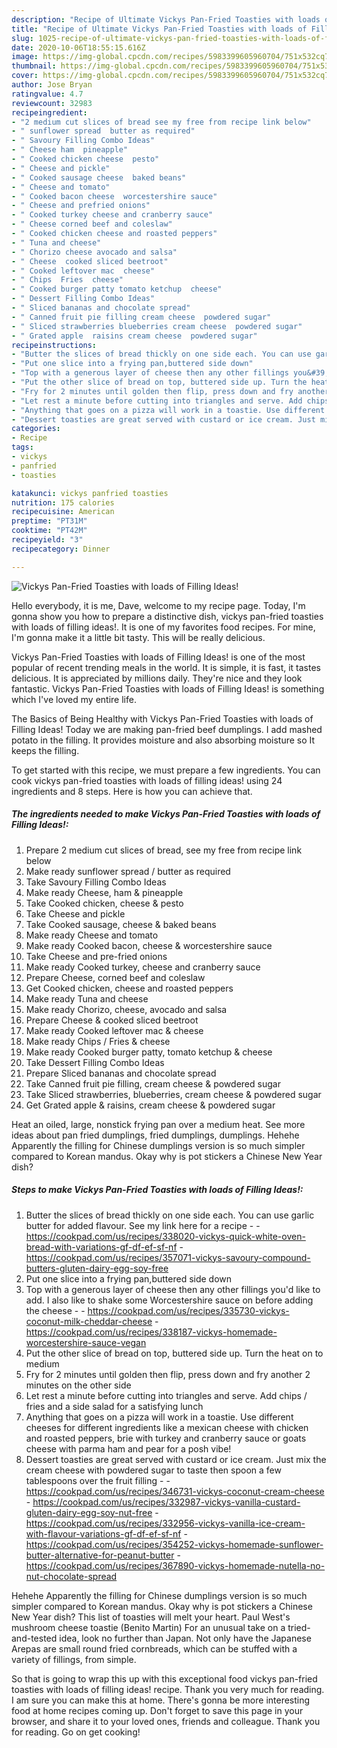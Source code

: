 ```yaml
---
description: "Recipe of Ultimate Vickys Pan-Fried Toasties with loads of Filling Ideas!"
title: "Recipe of Ultimate Vickys Pan-Fried Toasties with loads of Filling Ideas!"
slug: 1025-recipe-of-ultimate-vickys-pan-fried-toasties-with-loads-of-filling-ideas
date: 2020-10-06T18:55:15.616Z
image: https://img-global.cpcdn.com/recipes/5983399605960704/751x532cq70/vickys-pan-fried-toasties-with-loads-of-filling-ideas-recipe-main-photo.jpg
thumbnail: https://img-global.cpcdn.com/recipes/5983399605960704/751x532cq70/vickys-pan-fried-toasties-with-loads-of-filling-ideas-recipe-main-photo.jpg
cover: https://img-global.cpcdn.com/recipes/5983399605960704/751x532cq70/vickys-pan-fried-toasties-with-loads-of-filling-ideas-recipe-main-photo.jpg
author: Jose Bryan
ratingvalue: 4.7
reviewcount: 32983
recipeingredient:
- "2 medium cut slices of bread see my free from recipe link below"
- " sunflower spread  butter as required"
- " Savoury Filling Combo Ideas"
- " Cheese ham  pineapple"
- " Cooked chicken cheese  pesto"
- " Cheese and pickle"
- " Cooked sausage cheese  baked beans"
- " Cheese and tomato"
- " Cooked bacon cheese  worcestershire sauce"
- " Cheese and prefried onions"
- " Cooked turkey cheese and cranberry sauce"
- " Cheese corned beef and coleslaw"
- " Cooked chicken cheese and roasted peppers"
- " Tuna and cheese"
- " Chorizo cheese avocado and salsa"
- " Cheese  cooked sliced beetroot"
- " Cooked leftover mac  cheese"
- " Chips  Fries  cheese"
- " Cooked burger patty tomato ketchup  cheese"
- " Dessert Filling Combo Ideas"
- " Sliced bananas and chocolate spread"
- " Canned fruit pie filling cream cheese  powdered sugar"
- " Sliced strawberries blueberries cream cheese  powdered sugar"
- " Grated apple  raisins cream cheese  powdered sugar"
recipeinstructions:
- "Butter the slices of bread thickly on one side each. You can use garlic butter for added flavour. See my link here for a recipe  https://cookpad.com/us/recipes/338020-vickys-quick-white-oven-bread-with-variations-gf-df-ef-sf-nf https://cookpad.com/us/recipes/357071-vickys-savoury-compound-butters-gluten-dairy-egg-soy-free"
- "Put one slice into a frying pan,buttered side down"
- "Top with a generous layer of cheese then any other fillings you&#39;d like to add. I also like to shake some Worcestershire sauce on before adding the cheese  https://cookpad.com/us/recipes/335730-vickys-coconut-milk-cheddar-cheese https://cookpad.com/us/recipes/338187-vickys-homemade-worcestershire-sauce-vegan"
- "Put the other slice of bread on top, buttered side up. Turn the heat on to medium"
- "Fry for 2 minutes until golden then flip, press down and fry another 2 minutes on the other side"
- "Let rest a minute before cutting into triangles and serve. Add chips / fries and a side salad for a satisfying lunch"
- "Anything that goes on a pizza will work in a toastie. Use different cheeses for different ingredients like a mexican cheese with chicken and roasted peppers, brie with turkey and cranberry sauce or goats cheese with parma ham and pear for a posh vibe!"
- "Dessert toasties are great served with custard or ice cream. Just mix the cream cheese with powdered sugar to taste then spoon a few tablespoons over the fruit filling  https://cookpad.com/us/recipes/346731-vickys-coconut-cream-cheese https://cookpad.com/us/recipes/332987-vickys-vanilla-custard-gluten-dairy-egg-soy-nut-free https://cookpad.com/us/recipes/332956-vickys-vanilla-ice-cream-with-flavour-variations-gf-df-ef-sf-nf https://cookpad.com/us/recipes/354252-vickys-homemade-sunflower-butter-alternative-for-peanut-butter https://cookpad.com/us/recipes/367890-vickys-homemade-nutella-no-nut-chocolate-spread"
categories:
- Recipe
tags:
- vickys
- panfried
- toasties

katakunci: vickys panfried toasties 
nutrition: 175 calories
recipecuisine: American
preptime: "PT31M"
cooktime: "PT42M"
recipeyield: "3"
recipecategory: Dinner

---
```



![Vickys Pan-Fried Toasties with loads of Filling Ideas!](https://img-global.cpcdn.com/recipes/5983399605960704/751x532cq70/vickys-pan-fried-toasties-with-loads-of-filling-ideas-recipe-main-photo.jpg)

Hello everybody, it is me, Dave, welcome to my recipe page. Today, I'm gonna show you how to prepare a distinctive dish, vickys pan-fried toasties with loads of filling ideas!. It is one of my favorites food recipes. For mine, I'm gonna make it a little bit tasty. This will be really delicious.

Vickys Pan-Fried Toasties with loads of Filling Ideas! is one of the most popular of recent trending meals in the world. It is simple, it is fast, it tastes delicious. It is appreciated by millions daily. They're nice and they look fantastic. Vickys Pan-Fried Toasties with loads of Filling Ideas! is something which I've loved my entire life.

The Basics of Being Healthy with Vickys Pan-Fried Toasties with loads of Filling Ideas! Today we are making pan-fried beef dumplings. I add mashed potato in the filling. It provides moisture and also absorbing moisture so It keeps the filling.


To get started with this recipe, we must prepare a few ingredients. You can cook vickys pan-fried toasties with loads of filling ideas! using 24 ingredients and 8 steps. Here is how you can achieve that.

<!--inarticleads1-->

##### The ingredients needed to make Vickys Pan-Fried Toasties with loads of Filling Ideas!:

1. Prepare 2 medium cut slices of bread, see my free from recipe link below
1. Make ready  sunflower spread / butter as required
1. Take  Savoury Filling Combo Ideas
1. Make ready  Cheese, ham &amp; pineapple
1. Take  Cooked chicken, cheese &amp; pesto
1. Take  Cheese and pickle
1. Take  Cooked sausage, cheese &amp; baked beans
1. Make ready  Cheese and tomato
1. Make ready  Cooked bacon, cheese &amp; worcestershire sauce
1. Take  Cheese and pre-fried onions
1. Make ready  Cooked turkey, cheese and cranberry sauce
1. Prepare  Cheese, corned beef and coleslaw
1. Get  Cooked chicken, cheese and roasted peppers
1. Make ready  Tuna and cheese
1. Make ready  Chorizo, cheese, avocado and salsa
1. Prepare  Cheese &amp; cooked sliced beetroot
1. Make ready  Cooked leftover mac &amp; cheese
1. Make ready  Chips / Fries &amp; cheese
1. Make ready  Cooked burger patty, tomato ketchup &amp; cheese
1. Take  Dessert Filling Combo Ideas
1. Prepare  Sliced bananas and chocolate spread
1. Take  Canned fruit pie filling, cream cheese &amp; powdered sugar
1. Take  Sliced strawberries, blueberries, cream cheese &amp; powdered sugar
1. Get  Grated apple &amp; raisins, cream cheese &amp; powdered sugar


Heat an oiled, large, nonstick frying pan over a medium heat. See more ideas about pan fried dumplings, fried dumplings, dumplings. Hehehe Apparently the filling for Chinese dumplings version is so much simpler compared to Korean mandus. Okay why is pot stickers a Chinese New Year dish? 

<!--inarticleads2-->

##### Steps to make Vickys Pan-Fried Toasties with loads of Filling Ideas!:

1. Butter the slices of bread thickly on one side each. You can use garlic butter for added flavour. See my link here for a recipe -  - https://cookpad.com/us/recipes/338020-vickys-quick-white-oven-bread-with-variations-gf-df-ef-sf-nf - https://cookpad.com/us/recipes/357071-vickys-savoury-compound-butters-gluten-dairy-egg-soy-free
1. Put one slice into a frying pan,buttered side down
1. Top with a generous layer of cheese then any other fillings you&#39;d like to add. I also like to shake some Worcestershire sauce on before adding the cheese -  - https://cookpad.com/us/recipes/335730-vickys-coconut-milk-cheddar-cheese - https://cookpad.com/us/recipes/338187-vickys-homemade-worcestershire-sauce-vegan
1. Put the other slice of bread on top, buttered side up. Turn the heat on to medium
1. Fry for 2 minutes until golden then flip, press down and fry another 2 minutes on the other side
1. Let rest a minute before cutting into triangles and serve. Add chips / fries and a side salad for a satisfying lunch
1. Anything that goes on a pizza will work in a toastie. Use different cheeses for different ingredients like a mexican cheese with chicken and roasted peppers, brie with turkey and cranberry sauce or goats cheese with parma ham and pear for a posh vibe!
1. Dessert toasties are great served with custard or ice cream. Just mix the cream cheese with powdered sugar to taste then spoon a few tablespoons over the fruit filling -  - https://cookpad.com/us/recipes/346731-vickys-coconut-cream-cheese - https://cookpad.com/us/recipes/332987-vickys-vanilla-custard-gluten-dairy-egg-soy-nut-free - https://cookpad.com/us/recipes/332956-vickys-vanilla-ice-cream-with-flavour-variations-gf-df-ef-sf-nf - https://cookpad.com/us/recipes/354252-vickys-homemade-sunflower-butter-alternative-for-peanut-butter - https://cookpad.com/us/recipes/367890-vickys-homemade-nutella-no-nut-chocolate-spread


Hehehe Apparently the filling for Chinese dumplings version is so much simpler compared to Korean mandus. Okay why is pot stickers a Chinese New Year dish? This list of toasties will melt your heart. Paul West&#39;s mushroom cheese toastie (Benito Martin) For an unusual take on a tried-and-tested idea, look no further than Japan. Not only have the Japanese Arepas are small round fried cornbreads, which can be stuffed with a variety of fillings, from simple. 

So that is going to wrap this up with this exceptional food vickys pan-fried toasties with loads of filling ideas! recipe. Thank you very much for reading. I am sure you can make this at home. There's gonna be more interesting food at home recipes coming up. Don't forget to save this page in your browser, and share it to your loved ones, friends and colleague. Thank you for reading. Go on get cooking!
